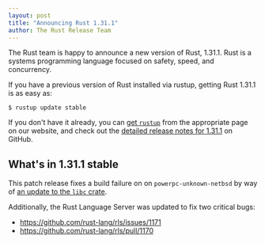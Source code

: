 ```yaml
---
layout: post
title: "Announcing Rust 1.31.1"
author: The Rust Release Team
---
```


The Rust team is happy to announce a new version of Rust, 1.31.1. Rust is a
systems programming language focused on safety, speed, and concurrency.

If you have a previous version of Rust installed via rustup, getting Rust
1.31.1 is as easy as:

```
$ rustup update stable
```

If you don't have it already, you can [get `rustup`][install] from the
appropriate page on our website, and check out the [detailed release notes for
1.31.1][notes] on GitHub.

[install]: https://www.rust-lang.org/install.html
[notes]: https://github.com/rust-lang/rust/blob/master/RELEASES.md#version-1311-2018-12-20

## What's in 1.31.1 stable

This patch release fixes a build failure on on `powerpc-unknown-netbsd` by
way of [an update to the `libc`
crate](https://github.com/rust-lang/rust/pull/56562).

Additionally, the Rust Language Server was updated to fix two critical bugs:

* <https://github.com/rust-lang/rls/issues/1171>
* <https://github.com/rust-lang/rls/pull/1170>